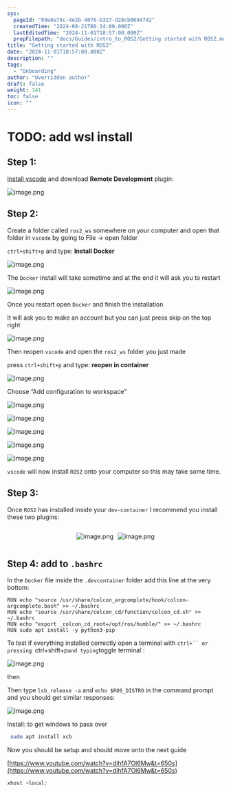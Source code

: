 ```yaml
---
sys:
  pageId: "89e0a78c-4e2b-4070-b327-d28cb0694742"
  createdTime: "2024-08-21T00:24:00.000Z"
  lastEditedTime: "2024-11-01T18:57:00.000Z"
  propFilepath: "docs/Guides/intro_to_ROS2/Getting started with ROS2.md"
title: "Getting started with ROS2"
date: "2024-11-01T18:57:00.000Z"
description: ""
tags:
  - "Onboarding"
author: "Overridden author"
draft: false
weight: 141
toc: false
icon: ""
---
```


# TODO: add wsl install

## Step 1:

[Install vscode](https://code.visualstudio.com/download) and download **Remote Development** plugin:

![image.png](https://prod-files-secure.s3.us-west-2.amazonaws.com/d518164a-d88e-44d1-a4ee-3adb3bd8bce0/efb52993-1881-4a40-b95e-6f020334f022/image.png?X-Amz-Algorithm=AWS4-HMAC-SHA256&X-Amz-Content-Sha256=UNSIGNED-PAYLOAD&X-Amz-Credential=ASIAZI2LB466UWWX56TS%2F20250325%2Fus-west-2%2Fs3%2Faws4_request&X-Amz-Date=20250325T110118Z&X-Amz-Expires=3600&X-Amz-Security-Token=IQoJb3JpZ2luX2VjEKv%2F%2F%2F%2F%2F%2F%2F%2F%2F%2FwEaCXVzLXdlc3QtMiJIMEYCIQDKEYcFnRVQ28ikuudX6m6kvfNjEUKuA1iqRxYjUMEaLwIhALOsHMFyxyTJ6OpmB95J0HS7rxfRnfoh60mBZ1UxIZNjKv8DCBQQABoMNjM3NDIzMTgzODA1Igw6F9IQPNg1%2BAxvU9wq3APJPWiF6lT0Wn3aZYrhgozA8TTmKRHTeGpfqHr8sWL%2F44tccM0v7eXPmKrMQ2KV5TMVfnDYT2O7nWh2RPkmdbgf6W%2BE0r6xa0zxGrwJI7jMVL6iu0CiJITgOTleT4tfCmkQ7FizxeCQYJvpVvYtY1T2CxPx9SXK%2BFks9RhbH7DFPVpVRr%2FJU5CJy2KPGsr8F6qUBAiurnLhVefydgX2TT%2F7cyU1CVtcXq1zRjno2A%2Fv0%2BT1o7kexdbpfuTOqbpo1Tb9Gi1e%2FPxhpvz05DUOKPdLXh8CtkT1j60qmbQfNZVpBfRCj7gq7lB9rPyGFUcJ4BxgX7m5YQp%2Bb3cMhdB%2Bt1qWl5XNUBkZmJHXJOv27Ik6w6orMYjKa6Z75tKCPltwTyPNh000UMTSFbngPCPZH10094rq8Zkotix1bB0%2BH%2Bte7Ob%2BnTypNoUiWpB3%2Ft3NsIvGHS%2FvXYeDkpuXdZ9RU91Ds4dRKGrkxSss7f8NDexu00s0YHmo7a3XWXFSgImUU7yxhQQ8JlnFIOUTzk7nf3nHgZ0jWa9uWTnIiP26xLULmud8lvJkjY%2BNc0juKnL9ze5QDwYIujfEZT%2FagFoSiBKc9xczYgc4qxGn3VLq5OkRbAoPSlNIqp6v%2FVtyxjD8iYq%2FBjqkAekbMhrabZisZS1N%2F%2BNPBrrULIk7HPr2g%2BioVJqvS%2BukZUq8RvuoLlqDVhV76Vh5quVvqysg62eByzy4Pzl%2BIQUbNT2NtX1hNONXPFzGpZZCOjFjj8JDV%2FthlCU3ps36pSdu1A7POUbTGDyq1WJISd%2BFcd4%2BsRI2Ix64dVhHP6wPRbgpN02o8iMHLwdzm7hLGuhrzrJKOpO%2FmK3lFnRKF8BsOYtn&X-Amz-Signature=f9970ddc0a183a53733555279eb4b2095f4e7fa7f3ab9cf1aa0a09636f3c1c47&X-Amz-SignedHeaders=host&x-id=GetObject)

## Step 2:

Create a folder called `ros2_ws` somewhere on your computer and open that folder in `vscode` by going to File → open folder 

`ctrl+shift+p` and type: **Install Docker**

![image.png](https://prod-files-secure.s3.us-west-2.amazonaws.com/d518164a-d88e-44d1-a4ee-3adb3bd8bce0/2269dc0e-1cd5-47ff-bceb-c04ad9b2eab0/image.png?X-Amz-Algorithm=AWS4-HMAC-SHA256&X-Amz-Content-Sha256=UNSIGNED-PAYLOAD&X-Amz-Credential=ASIAZI2LB466UWWX56TS%2F20250325%2Fus-west-2%2Fs3%2Faws4_request&X-Amz-Date=20250325T110118Z&X-Amz-Expires=3600&X-Amz-Security-Token=IQoJb3JpZ2luX2VjEKv%2F%2F%2F%2F%2F%2F%2F%2F%2F%2FwEaCXVzLXdlc3QtMiJIMEYCIQDKEYcFnRVQ28ikuudX6m6kvfNjEUKuA1iqRxYjUMEaLwIhALOsHMFyxyTJ6OpmB95J0HS7rxfRnfoh60mBZ1UxIZNjKv8DCBQQABoMNjM3NDIzMTgzODA1Igw6F9IQPNg1%2BAxvU9wq3APJPWiF6lT0Wn3aZYrhgozA8TTmKRHTeGpfqHr8sWL%2F44tccM0v7eXPmKrMQ2KV5TMVfnDYT2O7nWh2RPkmdbgf6W%2BE0r6xa0zxGrwJI7jMVL6iu0CiJITgOTleT4tfCmkQ7FizxeCQYJvpVvYtY1T2CxPx9SXK%2BFks9RhbH7DFPVpVRr%2FJU5CJy2KPGsr8F6qUBAiurnLhVefydgX2TT%2F7cyU1CVtcXq1zRjno2A%2Fv0%2BT1o7kexdbpfuTOqbpo1Tb9Gi1e%2FPxhpvz05DUOKPdLXh8CtkT1j60qmbQfNZVpBfRCj7gq7lB9rPyGFUcJ4BxgX7m5YQp%2Bb3cMhdB%2Bt1qWl5XNUBkZmJHXJOv27Ik6w6orMYjKa6Z75tKCPltwTyPNh000UMTSFbngPCPZH10094rq8Zkotix1bB0%2BH%2Bte7Ob%2BnTypNoUiWpB3%2Ft3NsIvGHS%2FvXYeDkpuXdZ9RU91Ds4dRKGrkxSss7f8NDexu00s0YHmo7a3XWXFSgImUU7yxhQQ8JlnFIOUTzk7nf3nHgZ0jWa9uWTnIiP26xLULmud8lvJkjY%2BNc0juKnL9ze5QDwYIujfEZT%2FagFoSiBKc9xczYgc4qxGn3VLq5OkRbAoPSlNIqp6v%2FVtyxjD8iYq%2FBjqkAekbMhrabZisZS1N%2F%2BNPBrrULIk7HPr2g%2BioVJqvS%2BukZUq8RvuoLlqDVhV76Vh5quVvqysg62eByzy4Pzl%2BIQUbNT2NtX1hNONXPFzGpZZCOjFjj8JDV%2FthlCU3ps36pSdu1A7POUbTGDyq1WJISd%2BFcd4%2BsRI2Ix64dVhHP6wPRbgpN02o8iMHLwdzm7hLGuhrzrJKOpO%2FmK3lFnRKF8BsOYtn&X-Amz-Signature=6027d9a3eb06005e00b2a1802f19c44e0b86996350c9dc8af942d4049ac40e5a&X-Amz-SignedHeaders=host&x-id=GetObject)

The `Docker` install will take sometime and at the end it will ask you to restart

![image.png](https://prod-files-secure.s3.us-west-2.amazonaws.com/d518164a-d88e-44d1-a4ee-3adb3bd8bce0/ed233f78-be33-4b1f-b89c-9c346c0e961e/image.png?X-Amz-Algorithm=AWS4-HMAC-SHA256&X-Amz-Content-Sha256=UNSIGNED-PAYLOAD&X-Amz-Credential=ASIAZI2LB466UWWX56TS%2F20250325%2Fus-west-2%2Fs3%2Faws4_request&X-Amz-Date=20250325T110118Z&X-Amz-Expires=3600&X-Amz-Security-Token=IQoJb3JpZ2luX2VjEKv%2F%2F%2F%2F%2F%2F%2F%2F%2F%2FwEaCXVzLXdlc3QtMiJIMEYCIQDKEYcFnRVQ28ikuudX6m6kvfNjEUKuA1iqRxYjUMEaLwIhALOsHMFyxyTJ6OpmB95J0HS7rxfRnfoh60mBZ1UxIZNjKv8DCBQQABoMNjM3NDIzMTgzODA1Igw6F9IQPNg1%2BAxvU9wq3APJPWiF6lT0Wn3aZYrhgozA8TTmKRHTeGpfqHr8sWL%2F44tccM0v7eXPmKrMQ2KV5TMVfnDYT2O7nWh2RPkmdbgf6W%2BE0r6xa0zxGrwJI7jMVL6iu0CiJITgOTleT4tfCmkQ7FizxeCQYJvpVvYtY1T2CxPx9SXK%2BFks9RhbH7DFPVpVRr%2FJU5CJy2KPGsr8F6qUBAiurnLhVefydgX2TT%2F7cyU1CVtcXq1zRjno2A%2Fv0%2BT1o7kexdbpfuTOqbpo1Tb9Gi1e%2FPxhpvz05DUOKPdLXh8CtkT1j60qmbQfNZVpBfRCj7gq7lB9rPyGFUcJ4BxgX7m5YQp%2Bb3cMhdB%2Bt1qWl5XNUBkZmJHXJOv27Ik6w6orMYjKa6Z75tKCPltwTyPNh000UMTSFbngPCPZH10094rq8Zkotix1bB0%2BH%2Bte7Ob%2BnTypNoUiWpB3%2Ft3NsIvGHS%2FvXYeDkpuXdZ9RU91Ds4dRKGrkxSss7f8NDexu00s0YHmo7a3XWXFSgImUU7yxhQQ8JlnFIOUTzk7nf3nHgZ0jWa9uWTnIiP26xLULmud8lvJkjY%2BNc0juKnL9ze5QDwYIujfEZT%2FagFoSiBKc9xczYgc4qxGn3VLq5OkRbAoPSlNIqp6v%2FVtyxjD8iYq%2FBjqkAekbMhrabZisZS1N%2F%2BNPBrrULIk7HPr2g%2BioVJqvS%2BukZUq8RvuoLlqDVhV76Vh5quVvqysg62eByzy4Pzl%2BIQUbNT2NtX1hNONXPFzGpZZCOjFjj8JDV%2FthlCU3ps36pSdu1A7POUbTGDyq1WJISd%2BFcd4%2BsRI2Ix64dVhHP6wPRbgpN02o8iMHLwdzm7hLGuhrzrJKOpO%2FmK3lFnRKF8BsOYtn&X-Amz-Signature=c49b91eeb47bfc7126c8cb418b7015978402cda062425bc9c2d7038aa066bf1c&X-Amz-SignedHeaders=host&x-id=GetObject)

Once you restart open `Docker` and finish the installation

It will ask you to make an account but you can just press skip on the top right

![image.png](https://prod-files-secure.s3.us-west-2.amazonaws.com/d518164a-d88e-44d1-a4ee-3adb3bd8bce0/21010ad9-1659-4fd9-9f59-9932a09b2a3d/image.png?X-Amz-Algorithm=AWS4-HMAC-SHA256&X-Amz-Content-Sha256=UNSIGNED-PAYLOAD&X-Amz-Credential=ASIAZI2LB466UWWX56TS%2F20250325%2Fus-west-2%2Fs3%2Faws4_request&X-Amz-Date=20250325T110118Z&X-Amz-Expires=3600&X-Amz-Security-Token=IQoJb3JpZ2luX2VjEKv%2F%2F%2F%2F%2F%2F%2F%2F%2F%2FwEaCXVzLXdlc3QtMiJIMEYCIQDKEYcFnRVQ28ikuudX6m6kvfNjEUKuA1iqRxYjUMEaLwIhALOsHMFyxyTJ6OpmB95J0HS7rxfRnfoh60mBZ1UxIZNjKv8DCBQQABoMNjM3NDIzMTgzODA1Igw6F9IQPNg1%2BAxvU9wq3APJPWiF6lT0Wn3aZYrhgozA8TTmKRHTeGpfqHr8sWL%2F44tccM0v7eXPmKrMQ2KV5TMVfnDYT2O7nWh2RPkmdbgf6W%2BE0r6xa0zxGrwJI7jMVL6iu0CiJITgOTleT4tfCmkQ7FizxeCQYJvpVvYtY1T2CxPx9SXK%2BFks9RhbH7DFPVpVRr%2FJU5CJy2KPGsr8F6qUBAiurnLhVefydgX2TT%2F7cyU1CVtcXq1zRjno2A%2Fv0%2BT1o7kexdbpfuTOqbpo1Tb9Gi1e%2FPxhpvz05DUOKPdLXh8CtkT1j60qmbQfNZVpBfRCj7gq7lB9rPyGFUcJ4BxgX7m5YQp%2Bb3cMhdB%2Bt1qWl5XNUBkZmJHXJOv27Ik6w6orMYjKa6Z75tKCPltwTyPNh000UMTSFbngPCPZH10094rq8Zkotix1bB0%2BH%2Bte7Ob%2BnTypNoUiWpB3%2Ft3NsIvGHS%2FvXYeDkpuXdZ9RU91Ds4dRKGrkxSss7f8NDexu00s0YHmo7a3XWXFSgImUU7yxhQQ8JlnFIOUTzk7nf3nHgZ0jWa9uWTnIiP26xLULmud8lvJkjY%2BNc0juKnL9ze5QDwYIujfEZT%2FagFoSiBKc9xczYgc4qxGn3VLq5OkRbAoPSlNIqp6v%2FVtyxjD8iYq%2FBjqkAekbMhrabZisZS1N%2F%2BNPBrrULIk7HPr2g%2BioVJqvS%2BukZUq8RvuoLlqDVhV76Vh5quVvqysg62eByzy4Pzl%2BIQUbNT2NtX1hNONXPFzGpZZCOjFjj8JDV%2FthlCU3ps36pSdu1A7POUbTGDyq1WJISd%2BFcd4%2BsRI2Ix64dVhHP6wPRbgpN02o8iMHLwdzm7hLGuhrzrJKOpO%2FmK3lFnRKF8BsOYtn&X-Amz-Signature=e6be33a582e346c597898f7c9c81dc35d6aa55c379162a6cebee01e5057b753c&X-Amz-SignedHeaders=host&x-id=GetObject)

Then reopen `vscode` and open the `ros2_ws` folder you just made

press `ctrl+shift+p` and type: **reopen in container**

![image.png](https://prod-files-secure.s3.us-west-2.amazonaws.com/d518164a-d88e-44d1-a4ee-3adb3bd8bce0/4e93b8c2-41ad-488c-8095-c74205196118/image.png?X-Amz-Algorithm=AWS4-HMAC-SHA256&X-Amz-Content-Sha256=UNSIGNED-PAYLOAD&X-Amz-Credential=ASIAZI2LB466UWWX56TS%2F20250325%2Fus-west-2%2Fs3%2Faws4_request&X-Amz-Date=20250325T110118Z&X-Amz-Expires=3600&X-Amz-Security-Token=IQoJb3JpZ2luX2VjEKv%2F%2F%2F%2F%2F%2F%2F%2F%2F%2FwEaCXVzLXdlc3QtMiJIMEYCIQDKEYcFnRVQ28ikuudX6m6kvfNjEUKuA1iqRxYjUMEaLwIhALOsHMFyxyTJ6OpmB95J0HS7rxfRnfoh60mBZ1UxIZNjKv8DCBQQABoMNjM3NDIzMTgzODA1Igw6F9IQPNg1%2BAxvU9wq3APJPWiF6lT0Wn3aZYrhgozA8TTmKRHTeGpfqHr8sWL%2F44tccM0v7eXPmKrMQ2KV5TMVfnDYT2O7nWh2RPkmdbgf6W%2BE0r6xa0zxGrwJI7jMVL6iu0CiJITgOTleT4tfCmkQ7FizxeCQYJvpVvYtY1T2CxPx9SXK%2BFks9RhbH7DFPVpVRr%2FJU5CJy2KPGsr8F6qUBAiurnLhVefydgX2TT%2F7cyU1CVtcXq1zRjno2A%2Fv0%2BT1o7kexdbpfuTOqbpo1Tb9Gi1e%2FPxhpvz05DUOKPdLXh8CtkT1j60qmbQfNZVpBfRCj7gq7lB9rPyGFUcJ4BxgX7m5YQp%2Bb3cMhdB%2Bt1qWl5XNUBkZmJHXJOv27Ik6w6orMYjKa6Z75tKCPltwTyPNh000UMTSFbngPCPZH10094rq8Zkotix1bB0%2BH%2Bte7Ob%2BnTypNoUiWpB3%2Ft3NsIvGHS%2FvXYeDkpuXdZ9RU91Ds4dRKGrkxSss7f8NDexu00s0YHmo7a3XWXFSgImUU7yxhQQ8JlnFIOUTzk7nf3nHgZ0jWa9uWTnIiP26xLULmud8lvJkjY%2BNc0juKnL9ze5QDwYIujfEZT%2FagFoSiBKc9xczYgc4qxGn3VLq5OkRbAoPSlNIqp6v%2FVtyxjD8iYq%2FBjqkAekbMhrabZisZS1N%2F%2BNPBrrULIk7HPr2g%2BioVJqvS%2BukZUq8RvuoLlqDVhV76Vh5quVvqysg62eByzy4Pzl%2BIQUbNT2NtX1hNONXPFzGpZZCOjFjj8JDV%2FthlCU3ps36pSdu1A7POUbTGDyq1WJISd%2BFcd4%2BsRI2Ix64dVhHP6wPRbgpN02o8iMHLwdzm7hLGuhrzrJKOpO%2FmK3lFnRKF8BsOYtn&X-Amz-Signature=68c1d1e9b607800a5ff0a41392ff17dc8a042ecee2fbcf72617e2b0cd9b59e0f&X-Amz-SignedHeaders=host&x-id=GetObject)

Choose “Add configuration to workspace”

![image.png](https://prod-files-secure.s3.us-west-2.amazonaws.com/d518164a-d88e-44d1-a4ee-3adb3bd8bce0/9560b282-5060-4989-ba37-97e7b2c22476/image.png?X-Amz-Algorithm=AWS4-HMAC-SHA256&X-Amz-Content-Sha256=UNSIGNED-PAYLOAD&X-Amz-Credential=ASIAZI2LB466UWWX56TS%2F20250325%2Fus-west-2%2Fs3%2Faws4_request&X-Amz-Date=20250325T110118Z&X-Amz-Expires=3600&X-Amz-Security-Token=IQoJb3JpZ2luX2VjEKv%2F%2F%2F%2F%2F%2F%2F%2F%2F%2FwEaCXVzLXdlc3QtMiJIMEYCIQDKEYcFnRVQ28ikuudX6m6kvfNjEUKuA1iqRxYjUMEaLwIhALOsHMFyxyTJ6OpmB95J0HS7rxfRnfoh60mBZ1UxIZNjKv8DCBQQABoMNjM3NDIzMTgzODA1Igw6F9IQPNg1%2BAxvU9wq3APJPWiF6lT0Wn3aZYrhgozA8TTmKRHTeGpfqHr8sWL%2F44tccM0v7eXPmKrMQ2KV5TMVfnDYT2O7nWh2RPkmdbgf6W%2BE0r6xa0zxGrwJI7jMVL6iu0CiJITgOTleT4tfCmkQ7FizxeCQYJvpVvYtY1T2CxPx9SXK%2BFks9RhbH7DFPVpVRr%2FJU5CJy2KPGsr8F6qUBAiurnLhVefydgX2TT%2F7cyU1CVtcXq1zRjno2A%2Fv0%2BT1o7kexdbpfuTOqbpo1Tb9Gi1e%2FPxhpvz05DUOKPdLXh8CtkT1j60qmbQfNZVpBfRCj7gq7lB9rPyGFUcJ4BxgX7m5YQp%2Bb3cMhdB%2Bt1qWl5XNUBkZmJHXJOv27Ik6w6orMYjKa6Z75tKCPltwTyPNh000UMTSFbngPCPZH10094rq8Zkotix1bB0%2BH%2Bte7Ob%2BnTypNoUiWpB3%2Ft3NsIvGHS%2FvXYeDkpuXdZ9RU91Ds4dRKGrkxSss7f8NDexu00s0YHmo7a3XWXFSgImUU7yxhQQ8JlnFIOUTzk7nf3nHgZ0jWa9uWTnIiP26xLULmud8lvJkjY%2BNc0juKnL9ze5QDwYIujfEZT%2FagFoSiBKc9xczYgc4qxGn3VLq5OkRbAoPSlNIqp6v%2FVtyxjD8iYq%2FBjqkAekbMhrabZisZS1N%2F%2BNPBrrULIk7HPr2g%2BioVJqvS%2BukZUq8RvuoLlqDVhV76Vh5quVvqysg62eByzy4Pzl%2BIQUbNT2NtX1hNONXPFzGpZZCOjFjj8JDV%2FthlCU3ps36pSdu1A7POUbTGDyq1WJISd%2BFcd4%2BsRI2Ix64dVhHP6wPRbgpN02o8iMHLwdzm7hLGuhrzrJKOpO%2FmK3lFnRKF8BsOYtn&X-Amz-Signature=fd1233bdf0f769b1e808d5ecf1d0105aff871796f4dc3c26c4d98934ce04bcf7&X-Amz-SignedHeaders=host&x-id=GetObject)

![image.png](https://prod-files-secure.s3.us-west-2.amazonaws.com/d518164a-d88e-44d1-a4ee-3adb3bd8bce0/2ee63f81-886b-48e8-a553-dc6e5eac99e4/image.png?X-Amz-Algorithm=AWS4-HMAC-SHA256&X-Amz-Content-Sha256=UNSIGNED-PAYLOAD&X-Amz-Credential=ASIAZI2LB466UWWX56TS%2F20250325%2Fus-west-2%2Fs3%2Faws4_request&X-Amz-Date=20250325T110118Z&X-Amz-Expires=3600&X-Amz-Security-Token=IQoJb3JpZ2luX2VjEKv%2F%2F%2F%2F%2F%2F%2F%2F%2F%2FwEaCXVzLXdlc3QtMiJIMEYCIQDKEYcFnRVQ28ikuudX6m6kvfNjEUKuA1iqRxYjUMEaLwIhALOsHMFyxyTJ6OpmB95J0HS7rxfRnfoh60mBZ1UxIZNjKv8DCBQQABoMNjM3NDIzMTgzODA1Igw6F9IQPNg1%2BAxvU9wq3APJPWiF6lT0Wn3aZYrhgozA8TTmKRHTeGpfqHr8sWL%2F44tccM0v7eXPmKrMQ2KV5TMVfnDYT2O7nWh2RPkmdbgf6W%2BE0r6xa0zxGrwJI7jMVL6iu0CiJITgOTleT4tfCmkQ7FizxeCQYJvpVvYtY1T2CxPx9SXK%2BFks9RhbH7DFPVpVRr%2FJU5CJy2KPGsr8F6qUBAiurnLhVefydgX2TT%2F7cyU1CVtcXq1zRjno2A%2Fv0%2BT1o7kexdbpfuTOqbpo1Tb9Gi1e%2FPxhpvz05DUOKPdLXh8CtkT1j60qmbQfNZVpBfRCj7gq7lB9rPyGFUcJ4BxgX7m5YQp%2Bb3cMhdB%2Bt1qWl5XNUBkZmJHXJOv27Ik6w6orMYjKa6Z75tKCPltwTyPNh000UMTSFbngPCPZH10094rq8Zkotix1bB0%2BH%2Bte7Ob%2BnTypNoUiWpB3%2Ft3NsIvGHS%2FvXYeDkpuXdZ9RU91Ds4dRKGrkxSss7f8NDexu00s0YHmo7a3XWXFSgImUU7yxhQQ8JlnFIOUTzk7nf3nHgZ0jWa9uWTnIiP26xLULmud8lvJkjY%2BNc0juKnL9ze5QDwYIujfEZT%2FagFoSiBKc9xczYgc4qxGn3VLq5OkRbAoPSlNIqp6v%2FVtyxjD8iYq%2FBjqkAekbMhrabZisZS1N%2F%2BNPBrrULIk7HPr2g%2BioVJqvS%2BukZUq8RvuoLlqDVhV76Vh5quVvqysg62eByzy4Pzl%2BIQUbNT2NtX1hNONXPFzGpZZCOjFjj8JDV%2FthlCU3ps36pSdu1A7POUbTGDyq1WJISd%2BFcd4%2BsRI2Ix64dVhHP6wPRbgpN02o8iMHLwdzm7hLGuhrzrJKOpO%2FmK3lFnRKF8BsOYtn&X-Amz-Signature=0280e2576f58830697331d27c2bd0ad4c892c956b81f44df1a8e2715fb6519cd&X-Amz-SignedHeaders=host&x-id=GetObject)

![image.png](https://prod-files-secure.s3.us-west-2.amazonaws.com/d518164a-d88e-44d1-a4ee-3adb3bd8bce0/ae1580b2-b048-407e-aed9-b584224a7a04/image.png?X-Amz-Algorithm=AWS4-HMAC-SHA256&X-Amz-Content-Sha256=UNSIGNED-PAYLOAD&X-Amz-Credential=ASIAZI2LB466UWWX56TS%2F20250325%2Fus-west-2%2Fs3%2Faws4_request&X-Amz-Date=20250325T110118Z&X-Amz-Expires=3600&X-Amz-Security-Token=IQoJb3JpZ2luX2VjEKv%2F%2F%2F%2F%2F%2F%2F%2F%2F%2FwEaCXVzLXdlc3QtMiJIMEYCIQDKEYcFnRVQ28ikuudX6m6kvfNjEUKuA1iqRxYjUMEaLwIhALOsHMFyxyTJ6OpmB95J0HS7rxfRnfoh60mBZ1UxIZNjKv8DCBQQABoMNjM3NDIzMTgzODA1Igw6F9IQPNg1%2BAxvU9wq3APJPWiF6lT0Wn3aZYrhgozA8TTmKRHTeGpfqHr8sWL%2F44tccM0v7eXPmKrMQ2KV5TMVfnDYT2O7nWh2RPkmdbgf6W%2BE0r6xa0zxGrwJI7jMVL6iu0CiJITgOTleT4tfCmkQ7FizxeCQYJvpVvYtY1T2CxPx9SXK%2BFks9RhbH7DFPVpVRr%2FJU5CJy2KPGsr8F6qUBAiurnLhVefydgX2TT%2F7cyU1CVtcXq1zRjno2A%2Fv0%2BT1o7kexdbpfuTOqbpo1Tb9Gi1e%2FPxhpvz05DUOKPdLXh8CtkT1j60qmbQfNZVpBfRCj7gq7lB9rPyGFUcJ4BxgX7m5YQp%2Bb3cMhdB%2Bt1qWl5XNUBkZmJHXJOv27Ik6w6orMYjKa6Z75tKCPltwTyPNh000UMTSFbngPCPZH10094rq8Zkotix1bB0%2BH%2Bte7Ob%2BnTypNoUiWpB3%2Ft3NsIvGHS%2FvXYeDkpuXdZ9RU91Ds4dRKGrkxSss7f8NDexu00s0YHmo7a3XWXFSgImUU7yxhQQ8JlnFIOUTzk7nf3nHgZ0jWa9uWTnIiP26xLULmud8lvJkjY%2BNc0juKnL9ze5QDwYIujfEZT%2FagFoSiBKc9xczYgc4qxGn3VLq5OkRbAoPSlNIqp6v%2FVtyxjD8iYq%2FBjqkAekbMhrabZisZS1N%2F%2BNPBrrULIk7HPr2g%2BioVJqvS%2BukZUq8RvuoLlqDVhV76Vh5quVvqysg62eByzy4Pzl%2BIQUbNT2NtX1hNONXPFzGpZZCOjFjj8JDV%2FthlCU3ps36pSdu1A7POUbTGDyq1WJISd%2BFcd4%2BsRI2Ix64dVhHP6wPRbgpN02o8iMHLwdzm7hLGuhrzrJKOpO%2FmK3lFnRKF8BsOYtn&X-Amz-Signature=6bf6ae0f3b89845c78f5b1830c385e1ccbf0065643d99b4025266f2aff962ac8&X-Amz-SignedHeaders=host&x-id=GetObject)

![image.png](https://prod-files-secure.s3.us-west-2.amazonaws.com/d518164a-d88e-44d1-a4ee-3adb3bd8bce0/53255b28-f75e-430f-b9e3-c0ac8577e42b/image.png?X-Amz-Algorithm=AWS4-HMAC-SHA256&X-Amz-Content-Sha256=UNSIGNED-PAYLOAD&X-Amz-Credential=ASIAZI2LB466UWWX56TS%2F20250325%2Fus-west-2%2Fs3%2Faws4_request&X-Amz-Date=20250325T110118Z&X-Amz-Expires=3600&X-Amz-Security-Token=IQoJb3JpZ2luX2VjEKv%2F%2F%2F%2F%2F%2F%2F%2F%2F%2FwEaCXVzLXdlc3QtMiJIMEYCIQDKEYcFnRVQ28ikuudX6m6kvfNjEUKuA1iqRxYjUMEaLwIhALOsHMFyxyTJ6OpmB95J0HS7rxfRnfoh60mBZ1UxIZNjKv8DCBQQABoMNjM3NDIzMTgzODA1Igw6F9IQPNg1%2BAxvU9wq3APJPWiF6lT0Wn3aZYrhgozA8TTmKRHTeGpfqHr8sWL%2F44tccM0v7eXPmKrMQ2KV5TMVfnDYT2O7nWh2RPkmdbgf6W%2BE0r6xa0zxGrwJI7jMVL6iu0CiJITgOTleT4tfCmkQ7FizxeCQYJvpVvYtY1T2CxPx9SXK%2BFks9RhbH7DFPVpVRr%2FJU5CJy2KPGsr8F6qUBAiurnLhVefydgX2TT%2F7cyU1CVtcXq1zRjno2A%2Fv0%2BT1o7kexdbpfuTOqbpo1Tb9Gi1e%2FPxhpvz05DUOKPdLXh8CtkT1j60qmbQfNZVpBfRCj7gq7lB9rPyGFUcJ4BxgX7m5YQp%2Bb3cMhdB%2Bt1qWl5XNUBkZmJHXJOv27Ik6w6orMYjKa6Z75tKCPltwTyPNh000UMTSFbngPCPZH10094rq8Zkotix1bB0%2BH%2Bte7Ob%2BnTypNoUiWpB3%2Ft3NsIvGHS%2FvXYeDkpuXdZ9RU91Ds4dRKGrkxSss7f8NDexu00s0YHmo7a3XWXFSgImUU7yxhQQ8JlnFIOUTzk7nf3nHgZ0jWa9uWTnIiP26xLULmud8lvJkjY%2BNc0juKnL9ze5QDwYIujfEZT%2FagFoSiBKc9xczYgc4qxGn3VLq5OkRbAoPSlNIqp6v%2FVtyxjD8iYq%2FBjqkAekbMhrabZisZS1N%2F%2BNPBrrULIk7HPr2g%2BioVJqvS%2BukZUq8RvuoLlqDVhV76Vh5quVvqysg62eByzy4Pzl%2BIQUbNT2NtX1hNONXPFzGpZZCOjFjj8JDV%2FthlCU3ps36pSdu1A7POUbTGDyq1WJISd%2BFcd4%2BsRI2Ix64dVhHP6wPRbgpN02o8iMHLwdzm7hLGuhrzrJKOpO%2FmK3lFnRKF8BsOYtn&X-Amz-Signature=5af7e6c5fe2465683ebf54ca6eb2fbeb5bc4c33c3ba273fc58da6f961eda0ebf&X-Amz-SignedHeaders=host&x-id=GetObject)

![image.png](https://prod-files-secure.s3.us-west-2.amazonaws.com/d518164a-d88e-44d1-a4ee-3adb3bd8bce0/7c562767-5af9-4ffb-97d1-327bcdf4ee00/image.png?X-Amz-Algorithm=AWS4-HMAC-SHA256&X-Amz-Content-Sha256=UNSIGNED-PAYLOAD&X-Amz-Credential=ASIAZI2LB466UWWX56TS%2F20250325%2Fus-west-2%2Fs3%2Faws4_request&X-Amz-Date=20250325T110118Z&X-Amz-Expires=3600&X-Amz-Security-Token=IQoJb3JpZ2luX2VjEKv%2F%2F%2F%2F%2F%2F%2F%2F%2F%2FwEaCXVzLXdlc3QtMiJIMEYCIQDKEYcFnRVQ28ikuudX6m6kvfNjEUKuA1iqRxYjUMEaLwIhALOsHMFyxyTJ6OpmB95J0HS7rxfRnfoh60mBZ1UxIZNjKv8DCBQQABoMNjM3NDIzMTgzODA1Igw6F9IQPNg1%2BAxvU9wq3APJPWiF6lT0Wn3aZYrhgozA8TTmKRHTeGpfqHr8sWL%2F44tccM0v7eXPmKrMQ2KV5TMVfnDYT2O7nWh2RPkmdbgf6W%2BE0r6xa0zxGrwJI7jMVL6iu0CiJITgOTleT4tfCmkQ7FizxeCQYJvpVvYtY1T2CxPx9SXK%2BFks9RhbH7DFPVpVRr%2FJU5CJy2KPGsr8F6qUBAiurnLhVefydgX2TT%2F7cyU1CVtcXq1zRjno2A%2Fv0%2BT1o7kexdbpfuTOqbpo1Tb9Gi1e%2FPxhpvz05DUOKPdLXh8CtkT1j60qmbQfNZVpBfRCj7gq7lB9rPyGFUcJ4BxgX7m5YQp%2Bb3cMhdB%2Bt1qWl5XNUBkZmJHXJOv27Ik6w6orMYjKa6Z75tKCPltwTyPNh000UMTSFbngPCPZH10094rq8Zkotix1bB0%2BH%2Bte7Ob%2BnTypNoUiWpB3%2Ft3NsIvGHS%2FvXYeDkpuXdZ9RU91Ds4dRKGrkxSss7f8NDexu00s0YHmo7a3XWXFSgImUU7yxhQQ8JlnFIOUTzk7nf3nHgZ0jWa9uWTnIiP26xLULmud8lvJkjY%2BNc0juKnL9ze5QDwYIujfEZT%2FagFoSiBKc9xczYgc4qxGn3VLq5OkRbAoPSlNIqp6v%2FVtyxjD8iYq%2FBjqkAekbMhrabZisZS1N%2F%2BNPBrrULIk7HPr2g%2BioVJqvS%2BukZUq8RvuoLlqDVhV76Vh5quVvqysg62eByzy4Pzl%2BIQUbNT2NtX1hNONXPFzGpZZCOjFjj8JDV%2FthlCU3ps36pSdu1A7POUbTGDyq1WJISd%2BFcd4%2BsRI2Ix64dVhHP6wPRbgpN02o8iMHLwdzm7hLGuhrzrJKOpO%2FmK3lFnRKF8BsOYtn&X-Amz-Signature=70068c5f018a81d4c9db858a8924ded410f2ae36974835f7a0717161f972046d&X-Amz-SignedHeaders=host&x-id=GetObject)

`vscode` will now install `ROS2` onto your computer so this may take some time.

## Step 3:

Once `ROS2` has installed inside your `dev-container` I recommend you install these two plugins:

<div style="display: flex;flex-direction: row; column-gap:10px; max-width: 630px;justify-content: center;">
<div>

![image.png](https://prod-files-secure.s3.us-west-2.amazonaws.com/d518164a-d88e-44d1-a4ee-3adb3bd8bce0/3fc3d550-5a54-4ba1-ba6b-faa01cdb7369/image.png?X-Amz-Algorithm=AWS4-HMAC-SHA256&X-Amz-Content-Sha256=UNSIGNED-PAYLOAD&X-Amz-Credential=ASIAZI2LB4663MQ2UZK3%2F20250325%2Fus-west-2%2Fs3%2Faws4_request&X-Amz-Date=20250325T110120Z&X-Amz-Expires=3600&X-Amz-Security-Token=IQoJb3JpZ2luX2VjEKv%2F%2F%2F%2F%2F%2F%2F%2F%2F%2FwEaCXVzLXdlc3QtMiJHMEUCIBdtcfNRJ%2BJlOnukBUSLMXbvPMamo6dfce3v4LI6LucaAiEA79s%2FoSp9EkgW0oO2WcJrAt78ncicjoFT9b1h6NyUyjMq%2FwMIFBAAGgw2Mzc0MjMxODM4MDUiDIWQeSKUFrzyNw1BBCrcAwbMsEo9hSoAsH7opKyWJXc4UDSfpnCJH2xtKrrTPxggbtAch3c9EaMkYhh8cL%2F4LyyWSe1tbzk9MpP3DrjMfHveZE2j0DhF08vZpUS3ZdV7PumaNEHZt8zYHF5S%2BuJlk2DCbzDI2miH1TW3QbpfqzACXi%2By%2FsR68L78PXWlSDvl5dOzpzVGLbxyhctvKPsBOiMZD73YfBO6H0aUQGht2PkDHDmPE8QsX%2FuQuC8dY%2BTTIxW0MLhYaKR8gg4UtFPMIRG1f9vsKKD696RxinG1MJ2G53jlMxlwJ%2BEarPk6FEYWwXDdjXmk6mkVJqOrffA26%2Fesdbe7YFiVcjbacj0FT5nSTlgZ3cp0VxMFxYP1RZbgrAvAfgRc9W4ihLz%2FCN4faGjC73PEntF0ZJ2bWCl5cqoMC4zi8Qkno%2BYDJHGe9i5vkxb6pL%2BeeW0%2FeEUulKw%2BbWbGdiCuIl7LpX3MtMFQvtu504tO9Dhmaw%2B3uPyfmc%2Fn0zWbo5tbshIPtkZ7Hcw9UZJGYduuGuUe0JbjnnfaN%2FWgZ1guHqxY5S0Rx4kBFK538m96cWut0rc2gYHag%2Faj2xR6oPTtXXrwinegLjCuC8kTkuFJbwITXr4i%2BtnJTGkRmwGoFKi48vmNa55fMM6Lir8GOqUBS1uRq2S%2BWuytThZQPBkYl5uK9IUMaRIe334834qe4ZFvRIfG9Yh4%2BDasKeNqtkXppwupMtyf%2FHRgaYiOKMSRrVaK%2BMlG%2BEzg4mQ%2FNFFM3J7SuFyUJw1bn%2FE4CJ80YThUvnD0fhOzVa%2FPYYHt05ohZ6vjKhKsXKKpD7r5l84DElccYIfzq4GGbXgQstZRrJbif7PIxhB3osc4f6YJVI8m99ByywTB&X-Amz-Signature=50d3f282afc17f35100130b7ed816769ba5568fbf21241c0e567106879ea981a&X-Amz-SignedHeaders=host&x-id=GetObject)

</div>
<div>

![image.png](https://prod-files-secure.s3.us-west-2.amazonaws.com/d518164a-d88e-44d1-a4ee-3adb3bd8bce0/d994cc66-13c2-4093-a5a3-f84cf4601a82/image.png?X-Amz-Algorithm=AWS4-HMAC-SHA256&X-Amz-Content-Sha256=UNSIGNED-PAYLOAD&X-Amz-Credential=ASIAZI2LB4666H3LMCEP%2F20250325%2Fus-west-2%2Fs3%2Faws4_request&X-Amz-Date=20250325T110121Z&X-Amz-Expires=3600&X-Amz-Security-Token=IQoJb3JpZ2luX2VjEKv%2F%2F%2F%2F%2F%2F%2F%2F%2F%2FwEaCXVzLXdlc3QtMiJGMEQCIE%2Fk%2FPC8%2BRq2Nm0aN4XDI9BgirL8ddnBgBeVoNas0orUAiBzkAnFTohE%2Bjcv4UconJ4UNLcSynqF3eAHpFYs4RL%2B0Sr%2FAwgTEAAaDDYzNzQyMzE4MzgwNSIMtx8aWDBxyZrljzYLKtwDZBWTOdA54SPy%2FtcHOumspv6itoNaNyJbRq2M4RofJpRjze%2BX8yIUXzgfwjzfauNfIIb1R4ZE4LAVicyQDgA%2FEAGnaqz3nhNvyD%2BrcCbMjnYAV80nW65jmyy7%2BmvHlfgtllI9Sc7ZK7XkzTxj6FLtISIF8HOXbkz0X872iZMcM51JBYdCIAagl%2BtbB3QXhFnUo3tZMb1fHMhJggu3tJzSeN2OEu1jvLbxVWieEPFuXULr9as4d8zQqYnOmDm5yOwU%2Ffn72wgNzdYxcedbFcMFkZJNGMqEbPr8pZnPFuiF1kEUYX1l%2FMhvpwgAHci57Mjc3Klfsm4fAg4KLeXILhYZwueXux6oriKgzisO1%2F7xoDaFBnDPUh88MurMRYzIBR42xOYLtw02Z0CoszJrsO7ZTE%2BKAoMe2r92ODxSQGn8yjDhHmGA4ikCuGqCtoNm3hyxogaMz3N%2BrOz1I%2F8vGSkZw9SHPNIttInfvehyBsx0UazAJUoURBLVa4Mefi02ZJTdY%2F7NIZUW8vodCh2vxBJ2QLnz5DPM2xs7mJwspOCSKmXiyho8wf65uugqnWdOa95aZ3r1PsR0hXW6f8%2FD%2FBlHn74%2BKRC05C7kOjJJMlKtOzadj124CZ4c%2F4RGF34w%2B4qKvwY6pgH4EpuoepCNbqshe6ap4DDilABEaP8V4tmQ%2FbmHTdb%2FRn%2BSw92KUXj1t3Q1T2jlmHG0iYwIVI2r87h8YBFwKD6hEhqq%2BGev2z78i4JGstIic2WivA%2FsqgfK6d%2BGQRJWP3F22KGPSLzavrcJwfp5GfQhZfC9zAVXdgzmXfY3KNuuXN4LsfxBzXG1S6bSgJwURM8g0ot65MP5DeDbJlqXc%2FGhwvkDnsth&X-Amz-Signature=aad2b906b8115fe989f397e0b16ccf2b64a47d9574ff8e0d5e0092cd8cc38d78&X-Amz-SignedHeaders=host&x-id=GetObject)

</div>
</div>

## Step 4: add to `.bashrc`

In the `Docker` file inside the `.devcontainer` folder add this line at the very bottom: 

```docker
RUN echo "source /usr/share/colcon_argcomplete/hook/colcon-argcomplete.bash" >> ~/.bashrc
RUN echo "source /usr/share/colcon_cd/function/colcon_cd.sh" >> ~/.bashrc
RUN echo "export _colcon_cd_root=/opt/ros/humble/" >> ~/.bashrc
RUN sudo apt install -y python3-pip 
```

To test if everything installed correctly open a terminal with `ctrl+`` or pressing `ctrl+shift+p` and typing `toggle terminal`:

![image.png](https://prod-files-secure.s3.us-west-2.amazonaws.com/d518164a-d88e-44d1-a4ee-3adb3bd8bce0/6a4943d8-b04e-4c02-9a58-775f3384d1a5/image.png?X-Amz-Algorithm=AWS4-HMAC-SHA256&X-Amz-Content-Sha256=UNSIGNED-PAYLOAD&X-Amz-Credential=ASIAZI2LB466UWWX56TS%2F20250325%2Fus-west-2%2Fs3%2Faws4_request&X-Amz-Date=20250325T110118Z&X-Amz-Expires=3600&X-Amz-Security-Token=IQoJb3JpZ2luX2VjEKv%2F%2F%2F%2F%2F%2F%2F%2F%2F%2FwEaCXVzLXdlc3QtMiJIMEYCIQDKEYcFnRVQ28ikuudX6m6kvfNjEUKuA1iqRxYjUMEaLwIhALOsHMFyxyTJ6OpmB95J0HS7rxfRnfoh60mBZ1UxIZNjKv8DCBQQABoMNjM3NDIzMTgzODA1Igw6F9IQPNg1%2BAxvU9wq3APJPWiF6lT0Wn3aZYrhgozA8TTmKRHTeGpfqHr8sWL%2F44tccM0v7eXPmKrMQ2KV5TMVfnDYT2O7nWh2RPkmdbgf6W%2BE0r6xa0zxGrwJI7jMVL6iu0CiJITgOTleT4tfCmkQ7FizxeCQYJvpVvYtY1T2CxPx9SXK%2BFks9RhbH7DFPVpVRr%2FJU5CJy2KPGsr8F6qUBAiurnLhVefydgX2TT%2F7cyU1CVtcXq1zRjno2A%2Fv0%2BT1o7kexdbpfuTOqbpo1Tb9Gi1e%2FPxhpvz05DUOKPdLXh8CtkT1j60qmbQfNZVpBfRCj7gq7lB9rPyGFUcJ4BxgX7m5YQp%2Bb3cMhdB%2Bt1qWl5XNUBkZmJHXJOv27Ik6w6orMYjKa6Z75tKCPltwTyPNh000UMTSFbngPCPZH10094rq8Zkotix1bB0%2BH%2Bte7Ob%2BnTypNoUiWpB3%2Ft3NsIvGHS%2FvXYeDkpuXdZ9RU91Ds4dRKGrkxSss7f8NDexu00s0YHmo7a3XWXFSgImUU7yxhQQ8JlnFIOUTzk7nf3nHgZ0jWa9uWTnIiP26xLULmud8lvJkjY%2BNc0juKnL9ze5QDwYIujfEZT%2FagFoSiBKc9xczYgc4qxGn3VLq5OkRbAoPSlNIqp6v%2FVtyxjD8iYq%2FBjqkAekbMhrabZisZS1N%2F%2BNPBrrULIk7HPr2g%2BioVJqvS%2BukZUq8RvuoLlqDVhV76Vh5quVvqysg62eByzy4Pzl%2BIQUbNT2NtX1hNONXPFzGpZZCOjFjj8JDV%2FthlCU3ps36pSdu1A7POUbTGDyq1WJISd%2BFcd4%2BsRI2Ix64dVhHP6wPRbgpN02o8iMHLwdzm7hLGuhrzrJKOpO%2FmK3lFnRKF8BsOYtn&X-Amz-Signature=ec56ca7a1b55158e10cd1a6cea505df3f619e3b41aed7c6dfb9bb9905cdfc2a7&X-Amz-SignedHeaders=host&x-id=GetObject)

then 

Then type `lsb_release -a` and `echo $ROS_DISTRO` in the command prompt and you should get similar responses:

![image.png](https://prod-files-secure.s3.us-west-2.amazonaws.com/d518164a-d88e-44d1-a4ee-3adb3bd8bce0/3e635dec-a805-4e85-8b9e-d000e5b71a4e/image.png?X-Amz-Algorithm=AWS4-HMAC-SHA256&X-Amz-Content-Sha256=UNSIGNED-PAYLOAD&X-Amz-Credential=ASIAZI2LB466UWWX56TS%2F20250325%2Fus-west-2%2Fs3%2Faws4_request&X-Amz-Date=20250325T110118Z&X-Amz-Expires=3600&X-Amz-Security-Token=IQoJb3JpZ2luX2VjEKv%2F%2F%2F%2F%2F%2F%2F%2F%2F%2FwEaCXVzLXdlc3QtMiJIMEYCIQDKEYcFnRVQ28ikuudX6m6kvfNjEUKuA1iqRxYjUMEaLwIhALOsHMFyxyTJ6OpmB95J0HS7rxfRnfoh60mBZ1UxIZNjKv8DCBQQABoMNjM3NDIzMTgzODA1Igw6F9IQPNg1%2BAxvU9wq3APJPWiF6lT0Wn3aZYrhgozA8TTmKRHTeGpfqHr8sWL%2F44tccM0v7eXPmKrMQ2KV5TMVfnDYT2O7nWh2RPkmdbgf6W%2BE0r6xa0zxGrwJI7jMVL6iu0CiJITgOTleT4tfCmkQ7FizxeCQYJvpVvYtY1T2CxPx9SXK%2BFks9RhbH7DFPVpVRr%2FJU5CJy2KPGsr8F6qUBAiurnLhVefydgX2TT%2F7cyU1CVtcXq1zRjno2A%2Fv0%2BT1o7kexdbpfuTOqbpo1Tb9Gi1e%2FPxhpvz05DUOKPdLXh8CtkT1j60qmbQfNZVpBfRCj7gq7lB9rPyGFUcJ4BxgX7m5YQp%2Bb3cMhdB%2Bt1qWl5XNUBkZmJHXJOv27Ik6w6orMYjKa6Z75tKCPltwTyPNh000UMTSFbngPCPZH10094rq8Zkotix1bB0%2BH%2Bte7Ob%2BnTypNoUiWpB3%2Ft3NsIvGHS%2FvXYeDkpuXdZ9RU91Ds4dRKGrkxSss7f8NDexu00s0YHmo7a3XWXFSgImUU7yxhQQ8JlnFIOUTzk7nf3nHgZ0jWa9uWTnIiP26xLULmud8lvJkjY%2BNc0juKnL9ze5QDwYIujfEZT%2FagFoSiBKc9xczYgc4qxGn3VLq5OkRbAoPSlNIqp6v%2FVtyxjD8iYq%2FBjqkAekbMhrabZisZS1N%2F%2BNPBrrULIk7HPr2g%2BioVJqvS%2BukZUq8RvuoLlqDVhV76Vh5quVvqysg62eByzy4Pzl%2BIQUbNT2NtX1hNONXPFzGpZZCOjFjj8JDV%2FthlCU3ps36pSdu1A7POUbTGDyq1WJISd%2BFcd4%2BsRI2Ix64dVhHP6wPRbgpN02o8iMHLwdzm7hLGuhrzrJKOpO%2FmK3lFnRKF8BsOYtn&X-Amz-Signature=b0616b14e963f82f60c68bb4b43cb508d3246b303272b738161790ace02354f1&X-Amz-SignedHeaders=host&x-id=GetObject)

Install:  to get windows to pass over

```bash
 sudo apt install xcb
```

Now you should be setup and should move onto the next guide 

[https://www.youtube.com/watch?v=dihfA7Ol6Mw&t=650s](https://www.youtube.com/watch?v=dihfA7Ol6Mw&t=650s)

```python
xhost +local:
```
